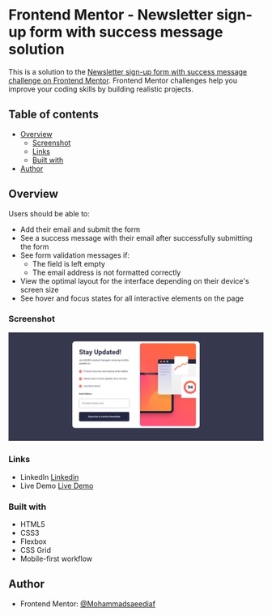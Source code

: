 # Frontend Mentor - Newsletter sign-up form with success message solution

This is a solution to the [Newsletter sign-up form with success message challenge on Frontend Mentor](https://www.frontendmentor.io/challenges/newsletter-signup-form-with-success-message-3FC1AZbNrv). Frontend Mentor challenges help you improve your coding skills by building realistic projects.

## Table of contents

- [Overview](#overview)
  - [Screenshot](#screenshot)
  - [Links](#links)
  - [Built with](#built-with)
- [Author](#author)

## Overview

Users should be able to:

- Add their email and submit the form
- See a success message with their email after successfully submitting the form
- See form validation messages if:
  - The field is left empty
  - The email address is not formatted correctly
- View the optimal layout for the interface depending on their device's screen size
- See hover and focus states for all interactive elements on the page

### Screenshot

![Preview](./Screenshot.png)

### Links

- LinkedIn [Linkedin](https://www.linkedin.com/in/mohammad-saeedi-8243512bb/)
- Live Demo [Live Demo](https://mohammadsaeediaf.github.io/newsletter-signup-page/)

### Built with

- HTML5
- CSS3
- Flexbox
- CSS Grid
- Mobile-first workflow

## Author

- Frontend Mentor: [@Mohammadsaeediaf](https://www.frontendmentor.io/profile/mohammadsaeediaf)
